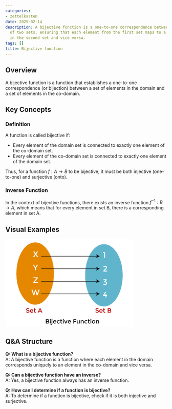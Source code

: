 ```yaml
---
categories:
- zettelkasten
date: 2025-02-14
description: A bijective function is a one-to-one correspondence between the elements
  of two sets, ensuring that each element from the first set maps to a unique element
  in the second set and vice versa.
tags: []
title: Bijective function
---
```


## Overview

A bijective function is a function that establishes a one-to-one correspondence (or bijection) between a set of elements in the domain and a set of elements in the co-domain.

## Key Concepts

### Definition

A function is called bijective if:

- Every element of the domain set is connected to exactly one element of the co-domain set.
- Every element of the co-domain set is connected to exactly one element of the domain set.

Thus, for a function $f: A \to B$ to be bijective, it must be both injective (one-to-one) and surjective (onto).

### Inverse Function

In the context of bijective functions, there exists an inverse function $f^{-1}: B \to A$, which means that for every element in set B, there is a corresponding element in set A.

## Visual Examples

![300x200](attachments/bijective%20function.png)

## Q&A Structure

**Q: What is a bijective function?**  
A: A bijective function is a function where each element in the domain corresponds uniquely to an element in the co-domain and vice versa.

**Q: Can a bijective function have an inverse?**  
A: Yes, a bijective function always has an inverse function.

**Q: How can I determine if a function is bijective?**  
A: To determine if a function is bijective, check if it is both injective and surjective.
